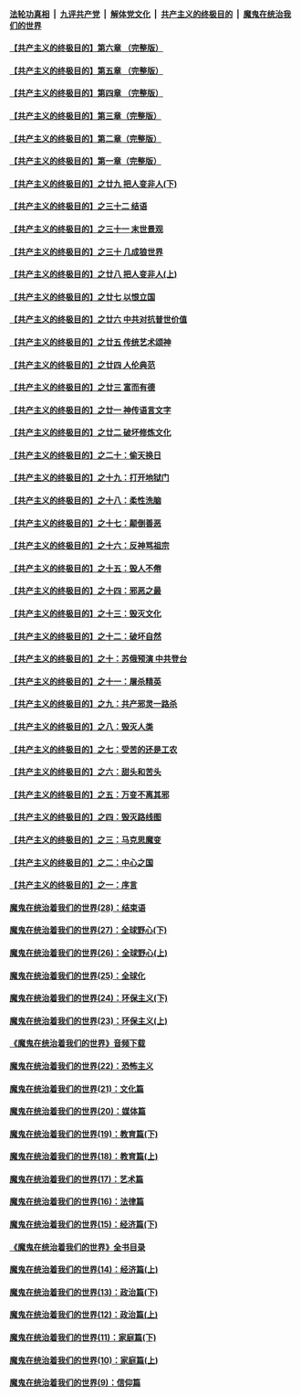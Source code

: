 

####  [法轮功真相](../../../../basic/blob/master/README.md?t=06292331) &nbsp;|&nbsp; [九评共产党](../../../../9ping.md/blob/master/README.md?t=06292331) &nbsp;|&nbsp; [解体党文化](../../../../jtdwh.md/blob/master/README.md?t=06292331)  &nbsp;|&nbsp; [共产主义的终极目的](../../../../gczydzjmd.md/blob/master/README.md?t=06292331) &nbsp;|&nbsp; [魔鬼在统治我们的世界](../../../../mgztzwmdsj.md/blob/master/README.md?t=06292331) 

#### [【共产主义的终极目的】第六章 （完整版）](../pages/nsc422/n11428913.md?t=06292331) 

#### [【共产主义的终极目的】第五章 （完整版）](../pages/nsc422/n11428912.md?t=06292331) 

#### [【共产主义的终极目的】第四章 （完整版）](../pages/nsc422/n11428907.md?t=06292331) 

#### [【共产主义的终极目的】第三章（完整版）](../pages/nsc422/n11428848.md?t=06292331) 

#### [【共产主义的终极目的】第二章（完整版）](../pages/nsc422/n11428831.md?t=06292331) 

#### [【共产主义的终极目的】第一章（完整版）](../pages/nsc422/n11417651.md?t=06292331) 

#### [【共产主义的终极目的】之廿九 把人变非人(下)](../pages/nsc422/n11344140.md?t=06292331) 

#### [【共产主义的终极目的】之三十二 结语](../pages/nsc422/n11360535.md?t=06292331) 

#### [【共产主义的终极目的】之三十一 末世景观](../pages/nsc422/n11351129.md?t=06292331) 

#### [【共产主义的终极目的】之三十 几成狼世界](../pages/nsc422/n11348280.md?t=06292331) 

#### [【共产主义的终极目的】之廿八 把人变非人(上)](../pages/nsc422/n11340492.md?t=06292331) 

#### [【共产主义的终极目的】之廿七 以恨立国](../pages/nsc422/n11336944.md?t=06292331) 

#### [【共产主义的终极目的】之廿六 中共对抗普世价值](../pages/nsc422/n11324785.md?t=06292331) 

#### [【共产主义的终极目的】之廿五 传统艺术颂神](../pages/nsc422/n11296396.md?t=06292331) 

#### [【共产主义的终极目的】之廿四 人伦典范](../pages/nsc422/n11296397.md?t=06292331) 

#### [【共产主义的终极目的】之廿三 富而有德](../pages/nsc422/n11283598.md?t=06292331) 

#### [【共产主义的终极目的】之廿一 神传语言文字](../pages/nsc422/n11263265.md?t=06292331) 

#### [【共产主义的终极目的】之廿二 破坏修炼文化](../pages/nsc422/n11245728.md?t=06292331) 

#### [【共产主义的终极目的】之二十：偷天换日](../pages/nsc422/n11238846.md?t=06292331) 

#### [【共产主义的终极目的】之十九：打开地狱门](../pages/nsc422/n11206376.md?t=06292331) 

#### [【共产主义的终极目的】之十八：柔性洗脑](../pages/nsc422/n11199994.md?t=06292331) 

#### [【共产主义的终极目的】之十七：颠倒善恶](../pages/nsc422/n11179782.md?t=06292331) 

#### [【共产主义的终极目的】之十六：反神骂祖宗](../pages/nsc422/n11166798.md?t=06292331) 

#### [【共产主义的终极目的】之十五：毁人不倦](../pages/nsc422/n11166792.md?t=06292331) 

#### [【共产主义的终极目的】之十四：邪恶之最](../pages/nsc422/n11150249.md?t=06292331) 

#### [【共产主义的终极目的】之十三：毁灭文化](../pages/nsc422/n11135227.md?t=06292331) 

#### [【共产主义的终极目的】之十二：破坏自然](../pages/nsc422/n11135214.md?t=06292331) 

#### [【共产主义的终极目的】之十：苏俄预演 中共登台](../pages/nsc422/n11118424.md?t=06292331) 

#### [【共产主义的终极目的】之十一：屠杀精英](../pages/nsc422/n11118442.md?t=06292331) 

#### [【共产主义的终极目的】之九：共产邪灵一路杀](../pages/nsc422/n11114139.md?t=06292331) 

#### [【共产主义的终极目的】之八：毁灭人类](../pages/nsc422/n11108503.md?t=06292331) 

#### [【共产主义的终极目的】之七：受苦的还是工农](../pages/nsc422/n11101809.md?t=06292331) 

#### [【共产主义的终极目的】之六：甜头和苦头](../pages/nsc422/n11096971.md?t=06292331) 

#### [【共产主义的终极目的】之五：万变不离其邪](../pages/nsc422/n11091285.md?t=06292331) 

#### [【共产主义的终极目的】之四：毁灭路线图](../pages/nsc422/n11086284.md?t=06292331) 

#### [【共产主义的终极目的】之三：马克思魔变](../pages/nsc422/n11061941.md?t=06292331) 

#### [【共产主义的终极目的】之二：中心之国](../pages/nsc422/n11047728.md?t=06292331) 

#### [【共产主义的终极目的】之一：序言](../pages/nsc422/n11086077.md?t=06292331) 

#### [魔鬼在统治着我们的世界(28)：结束语](../pages/nsc422/n10936246.md?t=06292331) 

#### [魔鬼在统治着我们的世界(27)：全球野心(下)](../pages/nsc422/n10928319.md?t=06292331) 

#### [魔鬼在统治着我们的世界(26)：全球野心(上)](../pages/nsc422/n10900318.md?t=06292331) 

#### [魔鬼在统治着我们的世界(25)：全球化](../pages/nsc422/n10788205.md?t=06292331) 

#### [魔鬼在统治着我们的世界(24)：环保主义(下)](../pages/nsc422/n10695307.md?t=06292331) 

#### [魔鬼在统治着我们的世界(23)：环保主义(上)](../pages/nsc422/n10688613.md?t=06292331) 

#### [《魔鬼在统治着我们的世界》音频下载](../pages/nsc422/n10635553.md?t=06292331) 

#### [魔鬼在统治着我们的世界(22)：恐怖主义](../pages/nsc422/n10614727.md?t=06292331) 

#### [魔鬼在统治着我们的世界(21)：文化篇](../pages/nsc422/n10597706.md?t=06292331) 

#### [魔鬼在统治着我们的世界(20)：媒体篇](../pages/nsc422/n10586579.md?t=06292331) 

#### [魔鬼在统治着我们的世界(19)：教育篇(下)](../pages/nsc422/n10564808.md?t=06292331) 

#### [魔鬼在统治着我们的世界(18)：教育篇(上)](../pages/nsc422/n10526970.md?t=06292331) 

#### [魔鬼在统治着我们的世界(17)：艺术篇](../pages/nsc422/n10499093.md?t=06292331) 

#### [魔鬼在统治着我们的世界(16)：法律篇](../pages/nsc422/n10485969.md?t=06292331) 

#### [魔鬼在统治着我们的世界(15)：经济篇(下)](../pages/nsc422/n10469975.md?t=06292331) 

#### [《魔鬼在统治着我们的世界》全书目录](../pages/nsc422/n10464261.md?t=06292331) 

#### [魔鬼在统治着我们的世界(14)：经济篇(上)](../pages/nsc422/n10457370.md?t=06292331) 

#### [魔鬼在统治着我们的世界(13)：政治篇(下)](../pages/nsc422/n10448270.md?t=06292331) 

#### [魔鬼在统治着我们的世界(12)：政治篇(上)](../pages/nsc422/n10444576.md?t=06292331) 

#### [魔鬼在统治着我们的世界(11)：家庭篇(下)](../pages/nsc422/n10440961.md?t=06292331) 

#### [魔鬼在统治着我们的世界(10)：家庭篇(上)](../pages/nsc422/n10435448.md?t=06292331) 

#### [魔鬼在统治着我们的世界(9)：信仰篇](../pages/nsc422/n10432159.md?t=06292331) 

